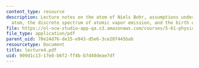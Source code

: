```yaml
---
content_type: resource
description: Lecture notes on the atom of Niels Bohr, assumptions underlying the Bohr
  atom, the discrete spectrum of atomic vapor emission, and the birth of modern spectroscopy.
file: https://ol-ocw-studio-app-qa.s3.amazonaws.com/courses/5-61-physical-chemistry-fall-2007/909d1c1317e8b6f2ff4bb7d40deae7df_lecture4.pdf
file_type: application/pdf
parent_uid: 70e24d76-de15-e943-d5e6-3ce28f445bab
resourcetype: Document
title: lecture4.pdf
uid: 909d1c13-17e8-b6f2-ff4b-b7d40deae7df
---
```

